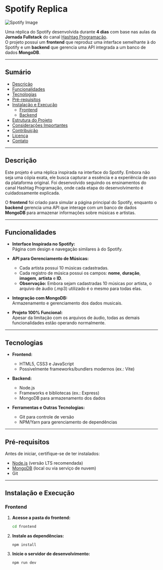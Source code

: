# Spotify Replica

![Spotify Image](https://upload.wikimedia.org/wikipedia/commons/8/84/Spotify_icon.svg)

Uma réplica do Spotify desenvolvida durante **4 dias** com base nas aulas da **Jornada Fullstack** do canal [Hashtag Programação](https://www.youtube.com/@HashtagProgramacao).  
O projeto possui um **frontend** que reproduz uma interface semelhante à do Spotify e um **backend** que gerencia uma API integrada a um banco de dados **MongoDB**.

---

## Sumário

- [Descrição](#descrição)
- [Funcionalidades](#funcionalidades)
- [Tecnologias](#tecnologias)
- [Pré-requisitos](#pré-requisitos)
- [Instalação e Execução](#instalação-e-execução)
  - [Frontend](#frontend)
  - [Backend](#backend)
- [Estrutura do Projeto](#estrutura-do-projeto)
- [Considerações Importantes](#considerações-importantes)
- [Contribuição](#contribuição)
- [Licença](#licença)
- [Contato](#contato)

---

## Descrição

Este projeto é uma réplica inspirada na interface do Spotify. Embora não seja uma cópia exata, ele busca capturar a essência e a experiência de uso da plataforma original. Foi desenvolvido seguindo os ensinamentos do canal Hashtag Programação, onde cada etapa do desenvolvimento é cuidadosamente explicada.

O **frontend** foi criado para simular a página principal do Spotify, enquanto o **backend** gerencia uma API que interage com um banco de dados **MongoDB** para armazenar informações sobre músicas e artistas.

---

## Funcionalidades

- **Interface Inspirada no Spotify:**  
  Página com design e navegação similares à do Spotify.

- **API para Gerenciamento de Músicas:**  
  - Cada artista possui 10 músicas cadastradas.
  - Cada registro de música possui os campos: **nome**, **duração**, **imagem**, **artista** e **ID**.
  - **Observação:** Embora sejam cadastradas 10 músicas por artista, o arquivo de áudio (.mp3) utilizado é o mesmo para todas elas.

- **Integração com MongoDB:**  
  Armazenamento e gerenciamento dos dados musicais.

- **Projeto 100% Funcional:**  
  Apesar da limitação com os arquivos de áudio, todas as demais funcionalidades estão operando normalmente.

---

## Tecnologias

- **Frontend:**
  - HTML5, CSS3 e JavaScript
  - Possivelmente frameworks/bundlers modernos (ex.: Vite)

- **Backend:**
  - Node.js
  - Frameworks e bibliotecas (ex.: Express)
  - MongoDB para armazenamento dos dados

- **Ferramentas e Outras Tecnologias:**
  - Git para controle de versão
  - NPM/Yarn para gerenciamento de dependências

---

## Pré-requisitos

Antes de iniciar, certifique-se de ter instalados:

- [Node.js](https://nodejs.org/) (versão LTS recomendada)
- [MongoDB](https://www.mongodb.com/) (local ou via serviço de nuvem)
- Git

---

## Instalação e Execução

### Frontend

1. **Acesse a pasta do frontend:**

   ```bash
   cd frontend
   ```

2. **Instale as dependências:**

   ```bash
   npm install
   ```

3. **Inicie o servidor de desenvolvimento:**

   ```bash
   npm run dev
   ```